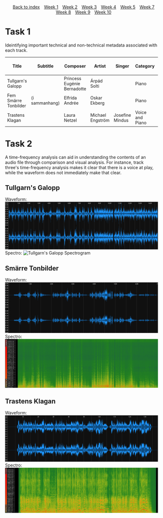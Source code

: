 <head>
    <title>Week 8 | MCA</title>
</head>
<div>
    <style>
        .menu {
        list-style-type: none; 
        text-align: center;
    }
    .menu li {
        display: inline-block;
        margin-right: 10px;
    }
    </style>
    <ul class="menu">
    <li><a href="../">Back to index</a></li>
    <li><a href="week1.html">Week 1</a></li>
    <li><a href="week2.html">Week 2</a></li>
    <li><a href="week3.html">Week 3</a></li>
    <li><a href="week4.html">Week 4</a></li>
    <li><a href="week5.html">Week 5</a></li>
    <li><a href="week7.html">Week 7</a></li>
    <li><a href="week8.html">Week 8</a></li>
    <li><a href="week9.html">Week 9</a></li>
    <li><a href="week10.html">Week 10</a></li>
</ul>
</div>

# Task 1
Ideintifying important technical and non-technical metadata associated with each track.

| **Title**| **Subtitle**| **Composer** | **Artist** | **Singer** | **Category** | **Key** | **Number of Channels** | **Sample Rate (Hz)** | **Bit Rate (Kbps)** | **Duration** | **Date** | **File Format** |
|-|-|-|-|-|-|-|-|-|-|-|-|-|
| Tullgarn's Galopp || Princess Eugénie Bernadotte | Árpád Solti|| Piano| B-flat major | 2 | 48000 | 192 | 1:56 | 1853 | MP3 |
| Fem Smärre Tonbilder | (i sammanhang) | Elfrida Andrée | Oskar Ekberg || Piano | Multiple | 2 | 48000 | 192 | 6:59 | 1880 | MP3 |
| Trastens Klagan || Laura Netzel | Michael Engström | Josefine Mindus | Voice and Piano | F major | 2 | 48000 | 192 | 1:40 | 1889 | MP3 |

# Task 2

A time-frequency analysis can aid in understanding the contents of an audio file through comparison and visual analysis. For instance, track three's time-frequency analysis makes it clear that there is a voice at play, while the waveform does not immediately make that clear. 

## Tullgarn's Galopp
Waveform:
![Tullgarn's Galopp Waveform](../static/img/galopp_waves.png)
Spectro:
![Tullgarn's Galopp Spectrogram](../static/img/galopp_spectro.png)

## Smärre Tonbilder
Waveform:
![Smärre Tonbilder Waveform](../static/img/tonbilder_waves.png)
Spectro:
![Smärre Tonbilder Spectrogram](../static/img/tonbilder_spectro.png)

## Trastens Klagan
Waveform:
![Trastens Klagan Waveform](../static/img/trasten_waves.png)
Spectro:
![Trastens Klagan Spectrogram](../static/img/trasten_spectro.png)